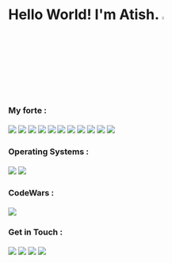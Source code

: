 # Hello World! I'm Atish. <img src="https://media.giphy.com/media/hvRJCLFzcasrR4ia7z/giphy.gif" width="4%">

### My forte :<br><br><img src="https://img.shields.io/badge/-Java-blue?logo=java&style=for-the-badge"> <img src="https://img.shields.io/badge/-Flutter-blue?logo=flutter&style=for-the-badge"> <img src="https://img.shields.io/badge/-Dart-blue?logo=dart&style=for-the-badge"> <img src="https://img.shields.io/badge/-HTML-blue?logo=html5&style=for-the-badge&logoColor=white"> <img src="https://img.shields.io/badge/-CSS-blue?logo=css3&style=for-the-badge"> <img src="https://img.shields.io/badge/-Bootstrap-blue?logo=bootstrap&style=for-the-badge&logoColor=white"> <img src="https://img.shields.io/badge/-JavaScript-blue?logo=javascript&style=for-the-badge&logoColor=white"> <img src="https://img.shields.io/badge/-C%2FC++-blue?logo=c%2B%2B&style=for-the-badge"> <img src="https://img.shields.io/badge/-Android-blue?logo=android&style=for-the-badge&logoColor=white"> <img src="https://img.shields.io/badge/-Python-blue?logo=python&style=for-the-badge&logoColor=white"> <img src="https://img.shields.io/badge/-Shell%20Script-blue?logo=powershell&style=for-the-badge&logoColor=white">

### Operating Systems :<br><br><img src="https://img.shields.io/badge/-Windows-blue?logo=windows&style=for-the-badge"> <img src="https://img.shields.io/badge/-Ubuntu-blue?logo=ubuntu&style=for-the-badge&logoColor=white">

### CodeWars :<br><br><img src="https://www.codewars.com/users/AtishGhosh/badges/large">

### Get in Touch :<br><br><a href="https://www.linkedin.com/in/atish-ghosh-a6b71317a/"><img src="https://img.shields.io/badge/-LinkedIn-blue?logo=linkedin&style=for-the-badge"></a> <a href="https://twitter.com/atishghosh30"><img src="https://img.shields.io/badge/-Twitter-blue?logo=twitter&style=for-the-badge&logoColor=white"></a> <a href="https://www.instagram.com/ultratish/"><img src="https://img.shields.io/badge/-Instagram-blue?logo=instagram&style=for-the-badge&logoColor=white"></a> <a href="mailto:atishghosh30@gmail.com"><img src="https://img.shields.io/badge/-GMail-blue?logo=gmail&style=for-the-badge&logoColor=white"></a>
